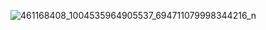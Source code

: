![461168408_1004535964905537_694711079998344216_n](https://github.com/user-attachments/assets/ff4fd344-39fe-4102-943a-e7a4f669b47a)
